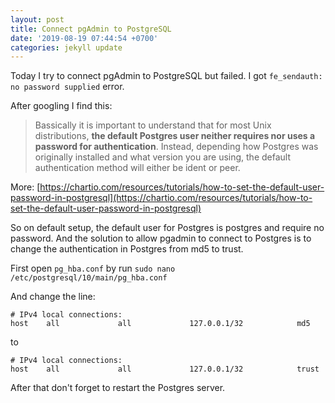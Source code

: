```yaml
---
layout: post
title: Connect pgAdmin to PostgreSQL
date: '2019-08-19 07:44:54 +0700'
categories: jekyll update
---
```


Today I try to connect pgAdmin to PostgreSQL but failed.
I got `fe_sendauth: no password supplied` error.

After googling I find this:

> Bassically it is important to understand that for most Unix distributions, **the default Postgres user neither requires nor uses a password for authentication**. Instead, depending how Postgres was originally installed and what version you are using, the default authentication method will either be ident or peer.

More: [https://chartio.com/resources/tutorials/how-to-set-the-default-user-password-in-postgresql](https://chartio.com/resources/tutorials/how-to-set-the-default-user-password-in-postgresql)

So on default setup, the default user for Postgres is postgres and require no password. And the solution to allow pgadmin to connect to Postgres is to change the authentication in Postgres from md5 to trust.

First open `pg_hba.conf` by run `sudo nano /etc/postgresql/10/main/pg_hba.conf`

And change the line:
```
# IPv4 local connections:
host    all             all             127.0.0.1/32            md5
```

to

```
# IPv4 local connections:
host    all             all             127.0.0.1/32            trust
```

After that don't forget to restart the Postgres server.
